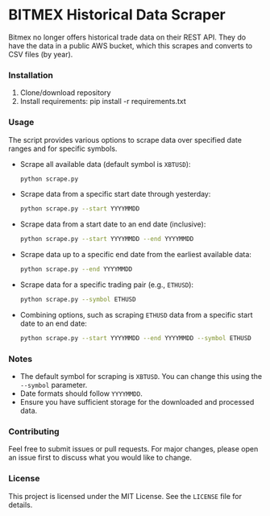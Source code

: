 # BITMEX Historical Data Scraper

Bitmex no longer offers historical trade data on their REST API. They do have the data in a public AWS bucket, which this scrapes and converts to CSV files (by year).


### Installation
1. Clone/download repository
2. Install requirements: pip install -r requirements.txt


### Usage
The script provides various options to scrape data over specified date ranges and for specific symbols.

* Scrape all available data (default symbol is `XBTUSD`):
  ```bash
  python scrape.py
  ```

* Scrape data from a specific start date through yesterday:
  ```bash
  python scrape.py --start YYYYMMDD
  ```

* Scrape data from a start date to an end date (inclusive):
  ```bash
  python scrape.py --start YYYYMMDD --end YYYYMMDD
  ```

* Scrape data up to a specific end date from the earliest available data:
  ```bash
  python scrape.py --end YYYYMMDD
  ```

* Scrape data for a specific trading pair (e.g., `ETHUSD`):
  ```bash
  python scrape.py --symbol ETHUSD
  ```

* Combining options, such as scraping `ETHUSD` data from a specific start date to an end date:
  ```bash
  python scrape.py --start YYYYMMDD --end YYYYMMDD --symbol ETHUSD
  ```

### Notes
- The default symbol for scraping is `XBTUSD`. You can change this using the `--symbol` parameter.
- Date formats should follow `YYYYMMDD`.
- Ensure you have sufficient storage for the downloaded and processed data.

### Contributing
Feel free to submit issues or pull requests. For major changes, please open an issue first to discuss what you would like to change.

### License
This project is licensed under the MIT License. See the `LICENSE` file for details.

